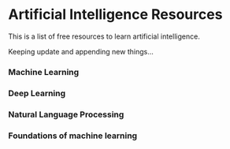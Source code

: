 # Artificial Intelligence Resources


This is a list of free resources to learn artificial intelligence.

Keeping update and appending new things...

### Machine Learning


### Deep Learning



### Natural Language Processing


### Foundations of machine learning

